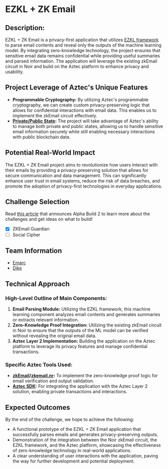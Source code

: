 # EZKL + ZK Email

## Description:

EZKL + ZK Email is a privacy-first application that utilizes [EZKL framework](https://docs.ezkl.xyz/) to parse email contents and reveal only the outputs of the machine learning model. By integrating zero-knowledge technology, 
the project ensures that sensitive email data remains confidential while providing useful summaries and parsed information. The application will leverage the existing zkEmail circuit in Noir
and build on the Aztec platform to enhance privacy and usability.

## Project Leverage of Aztec's Unique Features

- **Programmable Cryptography:** By utilizing Aztec's programmable cryptography, we can create custom privacy-preserving logic that allows for confidential interactions with email data. This enables
us to implement the zkEmail circuit effectively.
- **[Private/Public State](https://docs.aztec.network/aztec/concepts/state_model):** The project will take advantage of Aztec's ability to manage both private and public states, allowing us to handle sensitive email information securely while still enabling 
necessary interactions with public blockchain data.

## Potential Real-World Impact

The EZKL + ZK Email project aims to revolutionize how users interact with their emails by providing a privacy-preserving solution that allows for secure communication and data management. This can 
significantly enhance user trust in email systems, reduce the risk of data breaches, and promote the adoption of privacy-first technologies in everyday applications.

## Challenge Selection
Read [this article](https://aztec.network/blog/unlocking-the-future-of-privacy-exploring-identity-and-social-use-cases-in-alpha-build-2-with-100k-in-prizes) that announces Alpha Build 2 to learn more about the challenges and get ideas on what to build!

- [x] ZKEmail Guardian
- [ ] Social Cipher

## Team Information

- [Emarc](https://github.com/emarc99)
- [Dike](https://github.com/psychemist)


## Technical Approach

### High-Level Outline of Main Components:

1. **Email Parsing Module:** Utilizing the EZKL framework, this machine learning component analyzes email contents and generates summaries or extracts relevant information.
2. **Zero-Knowledge Proof Integration:** Utilizing the existing zkEmail circuit in Noir to ensure that the outputs of the ML model can be verified without revealing the original email data.
3. **Aztec Layer 2 Implementation:** Building the application on the Aztec platform to leverage its privacy features and manage confidential transactions.

### Specific Aztec Tools Used:

- **[zkEmail](https://github.com/zkemail)/[zkemail.nr](https://github.com/zkemail/zkemail.nr):** To implement the zero-knowledge proof logic for email verification and output validation.
- **[Aztec SDK](https://docs.aztec.network/):** For integrating the application with the Aztec Layer 2 solution, enabling private transactions and interactions.

## Expected Outcomes

By the end of the challenge, we hope to achieve the following:
- A functional prototype of the EZKL + ZK Email application that successfully parses emails and generates privacy-preserving outputs.
- Demonstration of the integration between the Noir zkEmail circuit, the EZKL framework, and the Aztec platform, showcasing the effectiveness of zero-knowledge technology in real-world applications.
- A clear understanding of user interactions with the application, paving the way for further development and potential deployment.


